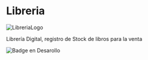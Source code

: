 # Libreria
  
![LibreriaLogo](https://github.com/Lucas-89/Libreria/assets/121033010/f575f14f-f916-4c88-b8d3-7ca2b3e70192) 
<br>
<p> 
Librería Digital, registro de Stock de libros para la venta
</p>

![Badge en Desarollo](https://img.shields.io/badge/ESTADO-EN%20DESAROLLO-green)
